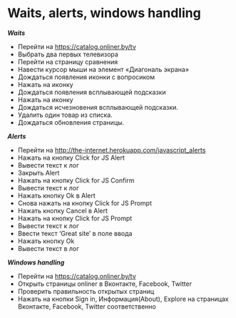 # Waits, alerts, windows handling

***Waits***

* Перейти на https://catalog.onliner.by/tv
* Выбрать два первых телевизора
* Перейти на страницу сравнения
* Навести курсор мыши на элемент «Диагональ экрана»
* Дождаться появления иконки с вопросиком
* Нажать на иконку
* Дождаться появления всплывающей подсказки
* Нажать на иконку
* Дождаться исчезновения всплывающей подсказки.
* Удалить один товар из списка.
* Дождаться обновления страницы.

***Alerts***

* Перейти на http://the-internet.herokuapp.com/javascript_alerts
* Нажать на кнопку Click for JS Alert
* Вывести текст к лог
* Закрыть Alert
* Нажать на кнопку Click for JS Confirm
* Вывести текст к лог
* Нажать кнопку Ok в Alert
* Снова нажать на кнопку Click for JS Prompt
* Нажать кнопку Cancel в Alert
* Нажать на кнопку Click for JS Prompt
* Вывести текст к лог
* Ввести текст ‘Great site’ в поле ввода
* Нажать кнопку Ok
* Вывести текст в лог

***Windows handling***

* Перейти на https://catalog.onliner.by/tv
* Открыть страницы onliner в Вконтакте, Facebook, Twitter
* Проверить правильность открытых страниц
* Нажать на кнопки Sign in, Информация(About), Explore на страницах Вконтакте, Facebook, Twitter соответственно 

